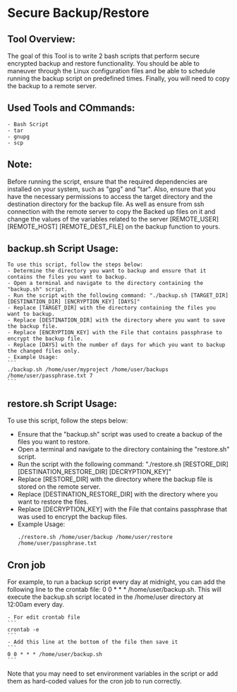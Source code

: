 # Secure Backup/Restore

## Tool Overview:
The goal of this Tool is to write 2 bash scripts that perform secure encrypted backup and restore functionality. You should be able to maneuver through the Linux configuration files and be able to schedule running the backup script on predefined times. Finally, you will need to copy the backup to a remote server.

## Used Tools and COmmands:
    - Bash Script
    - tar
    - gnupg
    - scp

## Note:
Before running the script, ensure that the required dependencies are installed on your system, such as "gpg" and "tar". Also, ensure that you have the necessary permissions to access the target directory and the destination directory for the backup file. As well as ensure from ssh connection with the remote server to copy the Backed up files on it and change the values of the variables related to the server [REMOTE_USER] [REMOTE_HOST] [REMOTE_DEST_FILE] on the backup function to yours.

## backup.sh Script Usage:
    To use this script, follow the steps below:
    - Determine the directory you want to backup and ensure that it contains the files you want to backup.
    - Open a terminal and navigate to the directory containing the "backup.sh" script.
    - Run the script with the following command: "./backup.sh [TARGET_DIR] [DESTINATION_DIR] [ENCRYPTION_KEY] [DAYS]"
    - Replace [TARGET_DIR] with the directory containing the files you want to backup.
    - Replace [DESTINATION_DIR] with the directory where you want to save the backup file.
    - Replace [ENCRYPTION_KEY] with the File that contains passphrase to encrypt the backup file.
    - Replace [DAYS] with the number of days for which you want to backup the changed files only.
    - Example Usage:
    ```
    ./backup.sh /home/user/myproject /home/user/backups /home/user/passphrase.txt 7
    ```

## restore.sh Script Usage:
To use this script, follow the steps below:
- Ensure that the "backup.sh" script was used to create a backup of the files you want to restore.
- Open a terminal and navigate to the directory containing the "restore.sh" script.
- Run the script with the following command: "./restore.sh [RESTORE_DIR] [DESTINATION_RESTORE_DIR] [DECRYPTION_KEY]"
- Replace [RESTORE_DIR] with the directory where the backup file is stored on the remote server.
- Replace [DESTINATION_RESTORE_DIR] with the directory where you want to restore the files.
- Replace [DECRYPTION_KEY] with the File that contains passphrase that was used to encrypt the backup files.
- Example Usage:
    ```
    ./restore.sh /home/user/backup /home/user/restore /home/user/passphrase.txt
    ```

## Cron job
For example, to run a backup script every day at midnight, you can add the following line to the crontab file: 0 0 * * * /home/user/backup.sh. This will execute the backup.sh script located in the /home/user directory at 12:00am every day.

    - For edit crontab file
    ```
    crontab -e
    ```
    - Add this line at the bottom of the file then save it
    ```
    0 0 * * * /home/user/backup.sh
    ```

Note that you may need to set environment variables in the script or add them as hard-coded values for the cron job to run correctly.